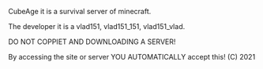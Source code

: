 CubeAge it is a survival server of minecraft.

The developer it is a vlad151, vlad151_151, vlad151_vlad.

DO NOT COPPIET AND DOWNLOADING A SERVER!

By accessing the site or server YOU AUTOMATICALLY accept this!
(C) 2021
